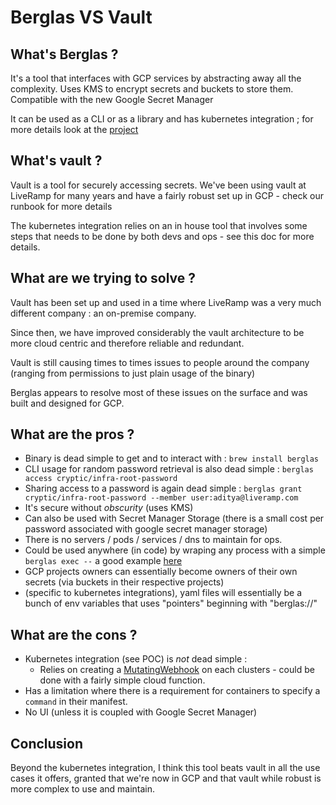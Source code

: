 # Berglas VS Vault

## What's Berglas ? 

It's a tool that interfaces with GCP services by abstracting away all the complexity.
Uses KMS to encrypt secrets and buckets to store them.
Compatible with the new Google Secret Manager

It can be used as a CLI or as a library and has kubernetes integration ; for more details look at the [project]

## What's vault ? 

Vault is a tool for securely accessing secrets.
We've been using vault at LiveRamp for many years and have a fairly robust set up in GCP - check our runbook for more details

The kubernetes integration relies on an in house tool that involves some steps that needs to be done by both devs and ops - see this doc for more details.

## What are we trying to solve ? 

Vault has been set up and used in a time where LiveRamp was a very much different company : an on-premise company.

Since then, we have improved considerably the vault architecture to be more cloud centric and therefore reliable and redundant.

Vault is still causing times to times issues to people around the company (ranging from permissions to just plain usage of the binary)

Berglas appears to resolve most of these issues on the surface and was built and designed for GCP.

## What are the pros ? 

- Binary is dead simple to get and to interact with : `brew install berglas`
- CLI usage for random password retrieval is also dead simple : `berglas access cryptic/infra-root-password`
- Sharing access to a password is again dead simple : `berglas grant cryptic/infra-root-password --member user:aditya@liveramp.com`
- It's secure without _obscurity_ (uses KMS)
- Can also be used with Secret Manager Storage (there is a small cost per password associated with google secret manager storage)
- There is no servers / pods / services / dns to maintain for ops.
- Could be used anywhere (in code) by wraping any process with a simple `berglas exec --` a good example [here]
- GCP projects owners can essentially become owners of their own secrets (via buckets in their respective projects)
- (specific to kubernetes integrations), yaml files will essentially be a bunch of env variables that uses "pointers" beginning with "berglas://"  

## What are the cons ? 

- Kubernetes integration (see POC) is _not_ dead simple : 
  - Relies on creating a [MutatingWebhook] on each clusters - could be done with a fairly simple cloud function.
- Has a limitation where there is a requirement for containers to specify a `command` in their manifest.
- No UI (unless it is coupled with Google Secret Manager)

## Conclusion

Beyond the kubernetes integration, I think this tool beats vault in all the use cases it offers, granted that we're now in GCP and that vault while robust is more complex to use and maintain.







[MutatingWebhook]: https://kubernetes.io/blog/2019/03/21/a-guide-to-kubernetes-admission-controllers/#mutating-webhook-configuration]
[here]: https://medium.com/weareservian/berglas-with-node-js-on-cloud-run-d7cecfa5aa49
[project]: https://github.com/GoogleCloudPlatform/berglas
